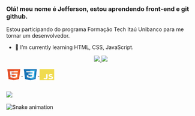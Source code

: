 ### Olá! meu nome é Jefferson, estou aprendendo front-end e git github.<br>
Estou participando do programa Formação Tech Itaú Unibanco para me tornar um desenvolvedor.

<!--
**menejef/menejef** is a ✨ _special_ ✨ repository because its `README.md` (this file) appears on your GitHub profile.

Here are some ideas to get you started:

- 🔭 I’m currently working on ...
- 🌱 I’m currently learning HTML, CSS, JavaScript
- 👯 I’m looking to collaborate on ...
- 🤔 I’m looking for help with ...
- 💬 Ask me about ...
- 📫 How to reach me: ...
- 😄 Pronouns: ...
- ⚡ Fun fact: ...
-->

- 🌱 I’m currently learning HTML, CSS, JavaScript.

<div align="center">
  <a href="https://github.com/menejef">
  <img height="180em" src="https://github-readme-stats.vercel.app/api?username=menejef&show_icons=true&theme=chartreuse-dark&include_all_commits=true&count_private=true"/>
  <img height="180em" src="https://github-readme-stats.vercel.app/api/top-langs/?username=menejef&layout=compact&langs_count=7&theme=chartreuse-dark"/>
</div>
  
  <div style="display: inline_block"><br>
  
  <img align="center" alt="Menejef-HTML" height="30" width="40" src="https://raw.githubusercontent.com/devicons/devicon/master/icons/html5/html5-original.svg">
  <img align="center" alt="Rafa-CSS" height="30" width="40" src="https://raw.githubusercontent.com/devicons/devicon/master/icons/css3/css3-original.svg">
  <img align="center" alt="Menejef-Js" height="30" width="40" src="https://raw.githubusercontent.com/devicons/devicon/master/icons/javascript/javascript-plain.svg">
 <!-- icones futuros
      <img align="center" alt="Menejef-Python" height="30" width="40" src="https://raw.githubusercontent.com/devicons/devicon/master/icons/python/python-original.svg">
  <img align="center" alt="Menejef-Csharp" height="30" width="40" src="https://raw.githubusercontent.com/devicons/devicon/master/icons/csharp/csharp-original.svg"> 
    -->
</div>
  
  ## 
  
 <div>
  <a href="www.linkedin.com/in/jefferson-tupinambá-5719aa35" target="_blank"><img src="https://img.shields.io/badge/-LinkedIn-%230077B5?style=for-the-badge&logo=linkedin&logoColor=white" target="_blank"></a>
 
   ![Snake animation](https://github.com/menejef/rafaballerini/blob/output/github-contribution-grid-snake.svg)
  </div>
  
